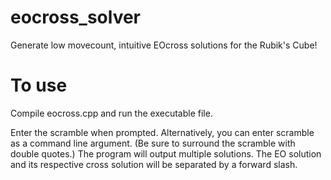 # eocross_solver
Generate low movecount, intuitive EOcross solutions for the Rubik's Cube!

# To use
Compile eocross.cpp and run the executable file.

Enter the scramble when prompted. Alternatively, you can enter scramble as a command line argument. (Be sure to surround the scramble with double quotes.) The program will output multiple solutions. The EO solution and its respective cross solution will be separated by a forward slash.

